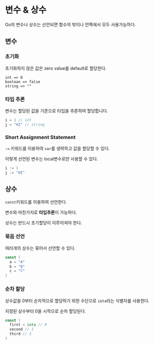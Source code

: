 # 변수 & 상수

Go의 변수나 상수는 선언되면 함수의 밖이나 안쪽에서 모두 사용가능하다.

## 변수 

### 초기화

초기화하지 않은 값은 zero value를 default로 할당한다.

```
int => 0
boolean => false
string => ""
```

### 타입 추론

변수는 할당된 값을 기준으로 타입을 추론하여 할당합니다.

```go
i = 1 // int
j = "HI" // string
```

### Short Assignment Statement

`:=` 키워드를 이용하여 `var`를 생략하고 값을 할당할 수 있다.

이렇게 선언된 변수는 local변수로만 사용할 수 있다.

```go
i := 1
j := "HI"
```

## 상수

`const`키워드를 이용하여 선언한다.

변수와 마찬가지로 **타입추론**이 가능하다.

상수는 반드시 초기할당이 이루어져야 한다.

### 묶음 선언

여러개의 상수는 묶어서 선언할 수 있다.

```go
const (
  a = "A"
  b = "B"
  c = "C"
)
```
### 순차 할당

상수값을 0부터 순차적으로 할당하기 위한 수단으로 `iota`라는 식별자를 사용한다.

지정된 상수부터 0을 시작으로 순차 할당된다.

```go
const (
  first = iota // 0
  second // 1
  third // 2
)
```